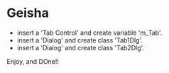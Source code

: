 # Geisha

* insert a 'Tab Control' and create variable 'm_Tab'.
* insert a 'Dialog' and create class 'Tab1Dlg'.
* insert a 'Dialog' and create class 'Tab2Dlg'.

Enjoy, and DOne!!
